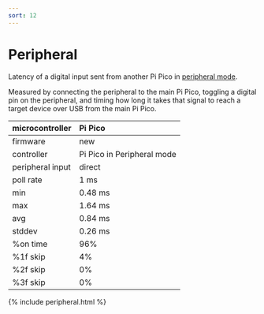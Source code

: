 ```yaml
---
sort: 12
---
```


# Peripheral

Latency of a digital input sent from another Pi Pico in [peripheral mode](https://santroller.tangentmc.net/wiring_guides/peripheral.html).

Measured by connecting the peripheral to the main Pi Pico, toggling a digital pin on the peripheral, and timing how long it takes that signal to reach a target device over USB from the main Pi Pico.

| microcontroller  | Pi Pico                    |
| :--------------- | :------------------------- |
| firmware         | new                        |
| controller       | Pi Pico in Peripheral mode |
| peripheral input | direct                     |
| poll rate        | 1 ms                       |
| min              | 0.48 ms                    |
| max              | 1.64 ms                    |
| avg              | 0.84 ms                    |
| stddev           | 0.26 ms                    |
| %on time         | 96%                        |
| %1f skip         | 4%                         |
| %2f skip         | 0%                         |
| %3f skip         | 0%                         |

{% include peripheral.html %}
